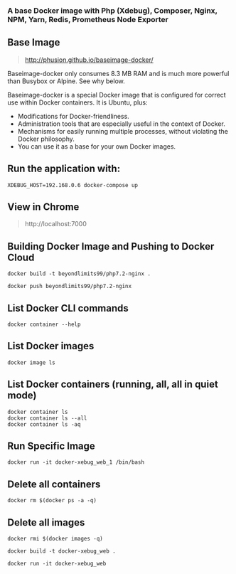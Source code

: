 ### A base Docker image with Php (Xdebug), Composer, Nginx, NPM, Yarn, Redis, Prometheus Node Exporter

## Base Image 
> http://phusion.github.io/baseimage-docker/

Baseimage-docker only consumes 8.3 MB RAM and is much more powerful than Busybox or Alpine. See why below.

Baseimage-docker is a special Docker image that is configured for correct use within Docker containers. It is Ubuntu, plus:

- Modifications for Docker-friendliness.
- Administration tools that are especially useful in the context of Docker.
- Mechanisms for easily running multiple processes, without violating the Docker philosophy.
- You can use it as a base for your own Docker images.

## Run the application with:
```
XDEBUG_HOST=192.168.0.6 docker-compose up
```

## View in Chrome
> http://localhost:7000

## Building Docker Image and Pushing to Docker Cloud
```
docker build -t beyondlimits99/php7.2-nginx .

docker push beyondlimits99/php7.2-nginx
```

## List Docker CLI commands
```docker
docker container --help
```

## List Docker images
```
docker image ls
```
## List Docker containers (running, all, all in quiet mode)
```
docker container ls
docker container ls --all
docker container ls -aq
```
## Run Specific Image
```
docker run -it docker-xebug_web_1 /bin/bash
```

## Delete all containers
```
docker rm $(docker ps -a -q)
```

## Delete all images
```
docker rmi $(docker images -q)

docker build -t docker-xebug_web . 

docker run -it docker-xebug_web
```